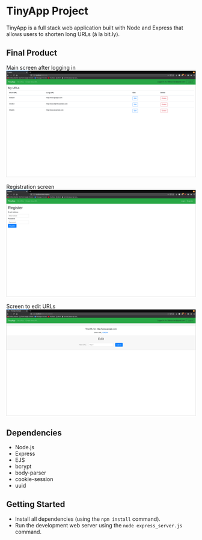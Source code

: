 # TinyApp Project

TinyApp is a full stack web application built with Node and Express that allows users to shorten long URLs (à la bit.ly).

## Final Product

Main screen after logging in
!["screenshot description"](https://github.com/briantran98/tinyapp/blob/master/docs/tinyapp-mainscreen.png)

Registration screen
!["screenshot description"](https://github.com/briantran98/tinyapp/blob/master/docs/tinyapp-register.png)

Screen to edit URLs
!["screenshot description"](https://github.com/briantran98/tinyapp/blob/master/docs/tinyapp-url-edit.png)

## Dependencies

- Node.js
- Express
- EJS
- bcrypt
- body-parser
- cookie-session
- uuid

## Getting Started

- Install all dependencies (using the `npm install` command).
- Run the development web server using the `node express_server.js` command.